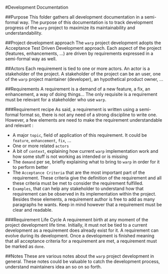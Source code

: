 #Development Documentation

##Purpose
This folder gathers all development documentation in a semi-formal way.
The purpose of this documentation is to track development progress of the
`warp` project to maximize its maintainability and understandability.

##Project development approach
The `warp` project development adopts the Acceptance Test Driven Development
approach.
Each aspect of the project (features, enhancements, ...) are driven by
requirements expressed in a semi-formal way as well.

##Actors
Each requirement is tied to one or more actors.
An actor is a stakeholder of the project.
A stakeholder of the project can be an user, one of the `warp` project
maintainer (developer), an hypothetical product owner, ...

##Requirements
A requirement is a demand of a new feature, a fix, an enhancement, a way of
doing things...
The only requisite is a requirement must be relevant for a stakeholder who use
`warp`.

###Requirement recipe
As said, a requirement is written using a semi-formal format so, there is not
any need of a strong discipline to write one.
However, a few elements are need to make the requirement understandable and
relevant :
- A major `topic`, field of application of this requirement. It could be
  `feature`, `enhancement`, `fix`, ...
- One or more related `actors`
- A bit of `context`, explaining how current `warp` implementation work and how
  some stuff is not working as intended or is missing
- The `demand` per se, briefly explaining what to bring to `warp` in order for
  it to perform better
- The `Acceptance Criteria` that are the most important part of the requirement.
  These criteria give the definition of the requirement and all these criteria
  must be met to consider the requirement fulfilled.
- `Examples`, that can help any stakeholder to understand how that requirement
  can be observed in its implementation within the project.
Besides these elements, a requirement author is free to add as many paragraphs
he wants. Keep in mind however that a requirement must be clear and readable.

###Requirement Life Cycle
A requirement birth at any moment of the project development life time.
Initially, it must not be tied to a current development as a requirement does
already exist for it.
A requirement can evolve during its development.
Once a development is finished meaning that all acceptance criteria for a
requirement are met, a requirement must be marked as `done`.

##Notes
These are various notes about the `warp` project development in general.
These notes could be valuable to catch the development process, understand
maintainers idea an so on so forth.
